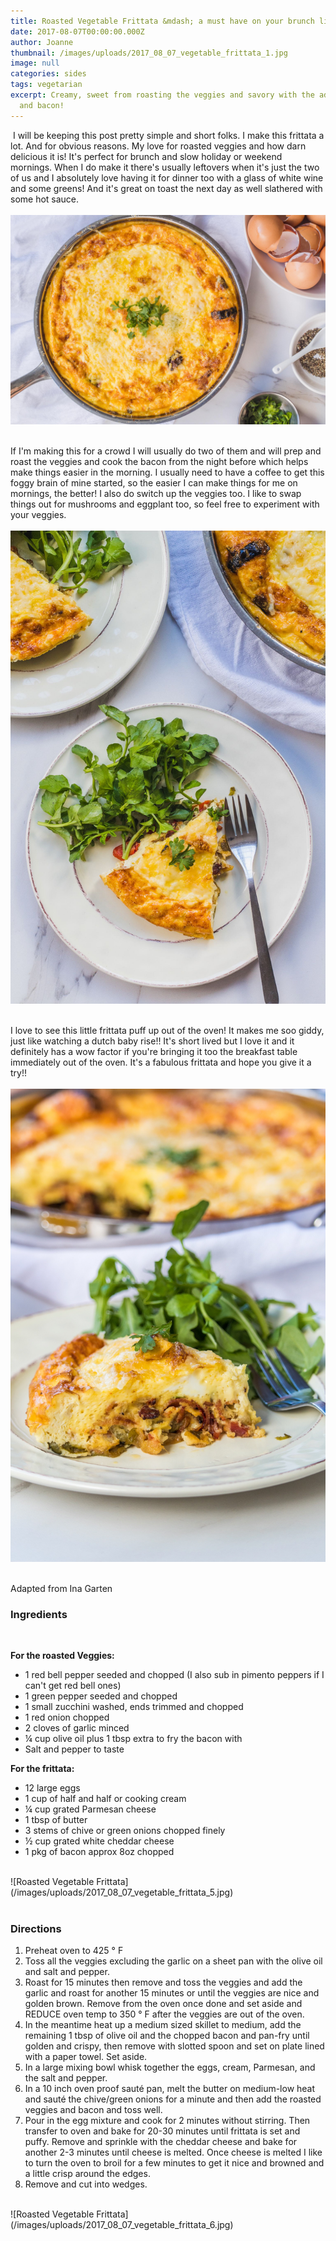 ```yaml
---
title: Roasted Vegetable Frittata &mdash; a must have on your brunch list.
date: 2017-08-07T00:00:00.000Z
author: Joanne
thumbnail: /images/uploads/2017_08_07_vegetable_frittata_1.jpg
image: null
categories: sides
tags: vegetarian
excerpt: Creamy, sweet from roasting the veggies and savory with the added cheese
  and bacon!
---
```

​
I will be keeping this post pretty simple and short folks.  I make this frittata a lot. And for obvious reasons. My love for roasted veggies and how darn delicious it is! It's perfect for brunch and slow holiday or weekend mornings. When I do make it there's usually leftovers when it's just the two of us and I absolutely love having it for dinner too with a glass of white wine and some greens!  And it's great on toast the next day  as well slathered with some hot sauce.
<br>
<br>
![Roasted Vegetable Frittata](/images/uploads/2017_08_07_vegetable_frittata_2.jpg)
<br>
<br>

If I'm making this for a crowd I will usually do two of them and will prep and roast the veggies and cook the bacon from the night before which helps make things easier in the morning.  I usually need to have a coffee to get this foggy brain of mine started, so the easier I can make things for me on mornings, the better! I also do switch up the veggies too. I like to swap things out for mushrooms and eggplant too, so feel free to experiment with your veggies.
<br>
<br>
![Roasted Vegetable Frittata](/images/uploads/2017_08_07_vegetable_frittata_3.jpg)
<br>
<br>

I love to see this little frittata puff up out of the oven! It makes me soo giddy, just like watching a dutch baby rise!! It's short lived but I love it and it definitely has a wow factor if you're bringing it too the breakfast table immediately out of the oven. It's a fabulous frittata and hope you give it a try!!
<br>
<br>
![Roasted Vegetable Frittata](/images/uploads/2017_08_07_vegetable_frittata_4.jpg)
<br>
<br>

Adapted from Ina Garten

### Ingredients

<br>

**For the roasted Veggies:**

* 1 red bell pepper seeded and chopped (I also sub in pimento peppers if I can't get red bell ones)
* 1 green pepper seeded and chopped
* 1 small zucchini washed, ends trimmed and chopped
* 1 red onion chopped
* 2 cloves of garlic minced
* ¼ cup olive oil plus 1 tbsp extra to fry the bacon with
* Salt and pepper to taste
  <br>

**For the frittata:**

* 12 large eggs
* 1 cup of half and half or cooking cream
* ¼ cup grated Parmesan cheese
* 1 tbsp of butter
* 3 stems of chive or green onions chopped finely
* ½ cup grated white cheddar cheese
* 1 pkg of bacon approx 8oz chopped

<br>
![Roasted Vegetable Frittata](/images/uploads/2017_08_07_vegetable_frittata_5.jpg)
<br>
<br>

### Directions

1. Preheat oven to 425 ° F
2. Toss all the veggies excluding the garlic on a sheet pan with the olive oil and salt and pepper.
3. Roast for 15 minutes then remove and toss the veggies and add the garlic and roast for another 15 minutes or until the veggies are nice and golden brown. Remove from the oven once done and set aside and REDUCE oven temp to 350 ° F after the veggies are out of the oven.
4. In the meantime heat up a medium sized skillet to medium, add the remaining 1 tbsp of olive oil and the chopped bacon and pan-fry until golden and crispy, then remove with slotted spoon and set on plate lined with a paper towel.  Set aside.
5. In a large mixing bowl whisk together the eggs, cream, Parmesan, and the salt and pepper.
6. In a 10 inch oven proof sauté pan, melt the butter on medium-low heat and sauté the chive/green onions for a minute and then add the roasted veggies and bacon and toss well.
7. Pour in the egg mixture and cook for 2 minutes without stirring. Then transfer to oven and bake for 20-30 minutes until frittata is set and puffy. Remove and sprinkle with the cheddar cheese and bake for another 2-3 minutes until cheese is melted. Once cheese is melted I like to turn the oven to broil for a few minutes to get it nice and browned and a little crisp around the edges.
8. Remove and cut into wedges.

<br>
![Roasted Vegetable Frittata](/images/uploads/2017_08_07_vegetable_frittata_6.jpg)
